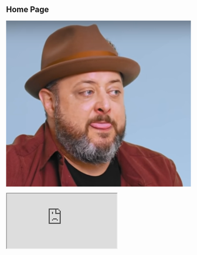## Home Page
![guitarPlayer](guitarPlayer.png)
<iframe class="EmbeddedGame_iframe__cHm1n" src="https://play.unity.com/api/v1/games/game/90e50848-823a-42a8-9d24-b25a7f60c47a/build/latest/frame" allow="autoplay" allowfullscreen=""></iframe>
